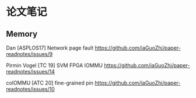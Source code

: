 # 论文笔记

## Memory

Dan [ASPLOS17] Network page fault https://github.com/iaGuoZhi/paper-readnotes/issues/9

Pirmin Vogel [TC 19] SVM FPGA IOMMU https://github.com/iaGuoZhi/paper-readnotes/issues/14

coIOMMU [ATC 20] fine-grained pin https://github.com/iaGuoZhi/paper-readnotes/issues/10

